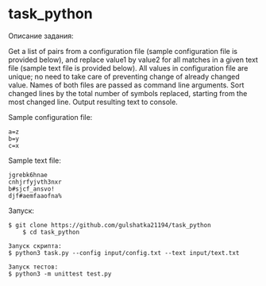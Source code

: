 # task_python
Описание задания:

Get a list of pairs from a configuration file (sample configuration file is provided below), and replace value1 by value2 for all matches in a given text file (sample text file is provided below). All values in configuration file are unique; no need to take care of preventing change of already changed value. Names of both files are passed as command line arguments. Sort changed lines by the total number of symbols replaced, starting from the most changed line. Output resulting text to console.

Sample configuration file:

	a=z
	b=y
	c=x

Sample text file:

	jgrebk6hnae
	cnhjrfyjvth3nxr
	b#sjcf_ansvo!
	djf#aemfaaofna%


Запуск:

	$ git clone https://github.com/gulshatka21194/task_python
    	$ cd task_python
    
  	Запуск скрипта:
	$ python3 task.py --config input/config.txt --text input/text.txt
   
	Запуск тестов:
	$ python3 -m unittest test.py

